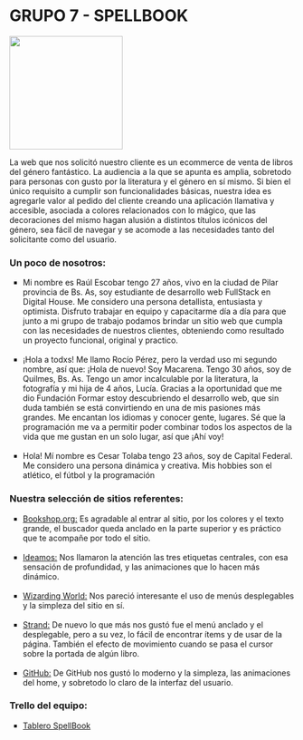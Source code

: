 

<h1> GRUPO 7 - SPELLBOOK </h1>

<img src="https://github.com/MacarenaPrz/grupo_7_Spellbook/blob/master/Dise%C3%B1o%20y%20Logo/Logo%20para%20fondos%20oscuros.png?raw=true" width="200" height="200" />

La web que nos solicitó nuestro cliente es un ecommerce de venta de libros del género fantástico. La audiencia a la que se apunta es amplia, sobretodo para personas con gusto por la literatura y el género en sí mismo.
Si bien el único requisito a cumplir son funcionalidades básicas, nuestra idea es agregarle valor al pedido del cliente creando una aplicación llamativa y accesible, asociada a colores relacionados con lo mágico, que las decoraciones del mismo hagan alusión a distintos títulos icónicos del género, sea fácil de navegar y se acomode a las necesidades tanto del solicitante como del usuario.


<h3>Un poco de nosotros:</h3>

<ul type="square">
<li>Mi nombre es Raúl Escobar tengo 27 años, vivo en la ciudad de Pilar provincia de Bs. As, soy estudiante de desarrollo web FullStack en Digital House. Me considero una persona detallista, entusiasta y optimista. Disfruto trabajar en equipo y capacitarme día a día para que junto a mi grupo de trabajo podamos brindar un sitio web que cumpla con las necesidades de nuestros clientes, obteniendo como resultado un proyecto funcional, original y practico.</li>
<br>
<li>¡Hola a todxs! Me llamo Rocío Pérez, pero la verdad uso mi segundo nombre, así que: ¡Hola de nuevo! Soy Macarena. Tengo 30 años, soy de Quilmes, Bs. As. Tengo un amor incalculable por la literatura, la fotografía y mi hija de 4 años, Lucía. Gracias a la oportunidad que me dio Fundación Formar estoy descubriendo el desarrollo web, que sin duda también se está convirtiendo en una de mis pasiones más grandes. Me encantan los idiomas y conocer gente, lugares. Sé que la programación me va a permitir poder combinar todos los aspectos de la vida que me gustan en un solo lugar, así que ¡Ahí voy!</li>
<br>
<li>Hola! Mí nombre es Cesar Tolaba tengo 23 años, soy de Capital Federal. Me considero una persona dinámica y creativa. Mis hobbies son el atlético, el fútbol y la programación</li>
</ul>

<h3>Nuestra selección de sitios referentes:</h3>
<ul type="square">
<li><a href ="https://bookshop.org/" target="_blank">Bookshop.org:</a>
Es agradable al entrar al sitio, por los colores y el texto grande, el buscador queda anclado en la parte superior y es práctico que te acompañe por todo el sitio.</li>
<br>
<li><a href ="https://ideamos.com.ar/" target="_blank">Ideamos:</a>
Nos llamaron la atención las tres etiquetas centrales, con esa sensación de profundidad, y las animaciones que lo hacen más dinámico.</li>
<br>
<li><a href ="https://www.wizardingworld.com/" target="_blank">Wizarding World:</a>
Nos pareció interesante el uso de menús desplegables y la simpleza del sitio en sí.</li>
<br>
<li><a href ="https://www.strandbooks.com/" target="_blank">Strand:</a> 
De nuevo lo que más nos gustó fue el menú anclado y el desplegable, pero a su vez, lo fácil de encontrar ítems y de usar de la página. También el efecto de movimiento cuando se pasa el cursor sobre la portada de algún libro.</li>
<br>
<li><a href ="https://github.com/" target="_blank">GitHub:</a> 
De GitHub nos gustó lo moderno y la simpleza, las animaciones del home, y sobretodo lo claro de la interfaz del usuario.</li></ul>

<h3>Trello del equipo:</h3>
<ul type="square">
<li><a href ="https://trello.com/b/TAZy8xPk/proyecto-integrador-equipo-7" target="_blank">Tablero SpellBook</a></li></ul>


